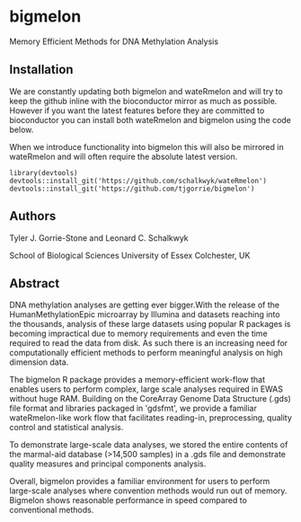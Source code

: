 # bigmelon
Memory Efficient Methods for DNA Methylation Analysis

## Installation
We are constantly updating both bigmelon and wateRmelon and will try to keep the github inline with the bioconductor mirror as much as possible. However if you want the latest features before they are committed to bioconductor you can install both wateRmelon and bigmelon using the code below. 

When we introduce functionality into bigmelon this will also be mirrored in wateRmelon and will often require the absolute latest version.

```
library(devtools)
devtools::install_git('https://github.com/schalkwyk/wateRmelon')
devtools::install_git('https://github.com/tjgorrie/bigmelon')
```

## Authors

Tyler J. Gorrie-Stone and Leonard C. Schalkwyk

School of Biological Sciences
University of Essex
Colchester, UK

## Abstract
DNA methylation analyses are getting ever bigger.With the release of the HumanMethylationEpic microarray by Illumina and datasets reaching into the thousands, analysis of these large datasets using popular R packages is becoming impractical due to memory requirements and even the time required to read the data from disk. As such there is an increasing need for computationally efficient methods to perform meaningful analysis on high dimension data.

The bigmelon R package provides a memory-efficient work-flow that enables users to perform complex, large scale analyses required in EWAS without huge RAM. Building on the CoreArray Genome Data Structure (.gds) file format and libraries packaged in 'gdsfmt', we provide a familiar wateRmelon-like work flow that facilitates reading-in, preprocessing, quality control and statistical analysis.

To demonstrate large-scale data analyses, we stored the entire contents of the marmal-aid database (>14,500 samples) in a .gds file and demonstrate quality measures and principal components analysis.

Overall, bigmelon provides a familiar environment for users to perform large-scale analyses where  convention methods would run out of memory. Bigmelon shows reasonable performance in speed compared to conventional methods.

